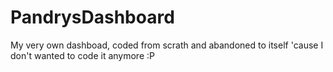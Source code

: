 # PandrysDashboard
My very own dashboad, coded from scrath and abandoned to itself 'cause I don't wanted to code it anymore :P
